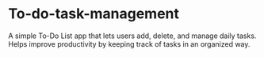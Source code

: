 # To-do-task-management
A simple To-Do List app that lets users add, delete, and manage daily tasks. Helps improve productivity by keeping track of tasks in an organized way.
